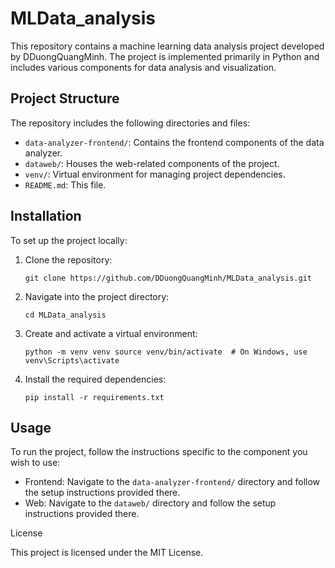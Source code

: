 # MLData_analysis
This repository contains a machine learning data analysis project developed by DDuongQuangMinh. The project is implemented primarily in Python and includes various components for data analysis and visualization.​

## Project Structure
The repository includes the following directories and files:
- `data-analyzer-frontend/`: Contains the frontend components of the data analyzer.
- `dataweb/`: Houses the web-related components of the project.
- `venv/`: Virtual environment for managing project dependencies.
- `README.md`: This file.

## Installation
To set up the project locally:
1. Clone the repository:

   `git clone https://github.com/DDuongQuangMinh/MLData_analysis.git`
2. Navigate into the project directory:

   `cd MLData_analysis`
3. Create and activate a virtual environment:

   `python -m venv venv
    source venv/bin/activate  # On Windows, use venv\Scripts\activate`
4. Install the required dependencies:

   `pip install -r requirements.txt`

## Usage
To run the project, follow the instructions specific to the component you wish to use:
- Frontend: Navigate to the `data-analyzer-frontend/` directory and follow the setup instructions provided there.
- Web: Navigate to the `dataweb/` directory and follow the setup instructions provided there.

License

This project is licensed under the MIT License.
